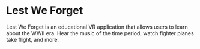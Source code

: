 # Lest We Forget
 Lest We Forget is an educational VR application that allows users to learn about the WWII era. Hear the music of the time period, watch fighter planes take flight, and more.
